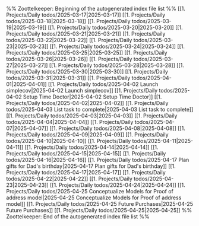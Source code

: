 %% Zoottelkeeper: Beginning of the autogenerated index file list  %%
 [[1. Projects/Daily todos/2025-03-17|2025-03-17]]
 [[1. Projects/Daily todos/2025-03-18|2025-03-18]]
 [[1. Projects/Daily todos/2025-03-19|2025-03-19]]
 [[1. Projects/Daily todos/2025-03-20|2025-03-20]]
 [[1. Projects/Daily todos/2025-03-21|2025-03-21]]
 [[1. Projects/Daily todos/2025-03-22|2025-03-22]]
 [[1. Projects/Daily todos/2025-03-23|2025-03-23]]
 [[1. Projects/Daily todos/2025-03-24|2025-03-24]]
 [[1. Projects/Daily todos/2025-03-25|2025-03-25]]
 [[1. Projects/Daily todos/2025-03-26|2025-03-26]]
 [[1. Projects/Daily todos/2025-03-27|2025-03-27]]
 [[1. Projects/Daily todos/2025-03-28|2025-03-28]]
 [[1. Projects/Daily todos/2025-03-30|2025-03-30]]
 [[1. Projects/Daily todos/2025-03-31|2025-03-31]]
 [[1. Projects/Daily todos/2025-04-01|2025-04-01]]
 [[1. Projects/Daily todos/2025-04-02 Launch simplecov|2025-04-02 Launch simplecov]]
 [[1. Projects/Daily todos/2025-04-02 Setup Time Doctor|2025-04-02 Setup Time Doctor]]
 [[1. Projects/Daily todos/2025-04-02|2025-04-02]]
 [[1. Projects/Daily todos/2025-04-03 List task to complete|2025-04-03 List task to complete]]
 [[1. Projects/Daily todos/2025-04-03|2025-04-03]]
 [[1. Projects/Daily todos/2025-04-04|2025-04-04]]
 [[1. Projects/Daily todos/2025-04-07|2025-04-07]]
 [[1. Projects/Daily todos/2025-04-08|2025-04-08]]
 [[1. Projects/Daily todos/2025-04-09|2025-04-09]]
 [[1. Projects/Daily todos/2025-04-10|2025-04-10]]
 [[1. Projects/Daily todos/2025-04-11|2025-04-11]]
 [[1. Projects/Daily todos/2025-04-14|2025-04-14]]
 [[1. Projects/Daily todos/2025-04-15|2025-04-15]]
 [[1. Projects/Daily todos/2025-04-16|2025-04-16]]
 [[1. Projects/Daily todos/2025-04-17 Plan gifts for Dad's birthday|2025-04-17 Plan gifts for Dad's birthday]]
 [[1. Projects/Daily todos/2025-04-17|2025-04-17]]
 [[1. Projects/Daily todos/2025-04-22|2025-04-22]]
 [[1. Projects/Daily todos/2025-04-23|2025-04-23]]
 [[1. Projects/Daily todos/2025-04-24|2025-04-24]]
 [[1. Projects/Daily todos/2025-04-25 Conceptualize Models for Proof of address model|2025-04-25 Conceptualize Models for Proof of address model]]
 [[1. Projects/Daily todos/2025-04-25 Future Purchases|2025-04-25 Future Purchases]]
 [[1. Projects/Daily todos/2025-04-25|2025-04-25]]
%% Zoottelkeeper: End of the autogenerated index file list  %%
